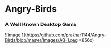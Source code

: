# Angry-Birds
### A Well Known Desktop Game

![image 1](https://github.com/prakhar1144/Angry-Birds/blob/master/Images/AB-1.png =856x)
